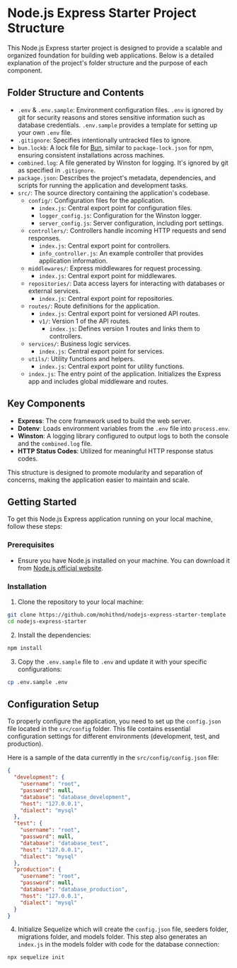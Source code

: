 # Node.js Express Starter Project Structure

This Node.js Express starter project is designed to provide a scalable and organized foundation for building web applications. Below is a detailed explanation of the project's folder structure and the purpose of each component.

## Folder Structure and Contents

- `.env` & `.env.sample`: Environment configuration files. `.env` is ignored by git for security reasons and stores sensitive information such as database credentials. `.env.sample` provides a template for setting up your own `.env` file.
- `.gitignore`: Specifies intentionally untracked files to ignore.
- `bun.lockb`: A lock file for [Bun](https://bun.sh/), similar to `package-lock.json` for npm, ensuring consistent installations across machines.
- `combined.log`: A file generated by Winston for logging. It's ignored by git as specified in `.gitignore`.
- `package.json`: Describes the project's metadata, dependencies, and scripts for running the application and development tasks.
- `src/`: The source directory containing the application's codebase.
  - `config/`: Configuration files for the application.
    - `index.js`: Central export point for configuration files.
    - `logger_config.js`: Configuration for the Winston logger.
    - `server_config.js`: Server configuration, including port settings.
  - `controllers/`: Controllers handle incoming HTTP requests and send responses.
    - `index.js`: Central export point for controllers.
    - `info_controller.js`: An example controller that provides application information.
  - `middlewares/`: Express middlewares for request processing.
    - `index.js`: Central export point for middlewares.
  - `repositories/`: Data access layers for interacting with databases or external services.
    - `index.js`: Central export point for repositories.
  - `routes/`: Route definitions for the application.
    - `index.js`: Central export point for versioned API routes.
    - `v1/`: Version 1 of the API routes.
      - `index.js`: Defines version 1 routes and links them to controllers.
  - `services/`: Business logic services.
    - `index.js`: Central export point for services.
  - `utils/`: Utility functions and helpers.
    - `index.js`: Central export point for utility functions.
  - `index.js`: The entry point of the application. Initializes the Express app and includes global middleware and routes.

## Key Components

- **Express**: The core framework used to build the web server.
- **Dotenv**: Loads environment variables from the `.env` file into `process.env`.
- **Winston**: A logging library configured to output logs to both the console and the `combined.log` file.
- **HTTP Status Codes**: Utilized for meaningful HTTP response status codes.

This structure is designed to promote modularity and separation of concerns, making the application easier to maintain and scale.

## Getting Started

To get this Node.js Express application running on your local machine, follow these steps:

### Prerequisites

- Ensure you have Node.js installed on your machine. You can download it from [Node.js official website](https://nodejs.org/).

### Installation

1. Clone the repository to your local machine:

```sh
git clone https://github.com/mohithnd/nodejs-express-starter-template
cd nodejs-express-starter
```

2. Install the dependencies:

```sh
npm install
```

3. Copy the `.env.sample` file to `.env` and update it with your specific configurations:

```sh
cp .env.sample .env
```

## Configuration Setup

To properly configure the application, you need to set up the `config.json` file located in the `src/config` folder. This file contains essential configuration settings for different environments (development, test, and production).

Here is a sample of the data currently in the `src/config/config.json` file:

```json
{
  "development": {
    "username": "root",
    "password": null,
    "database": "database_development",
    "host": "127.0.0.1",
    "dialect": "mysql"
  },
  "test": {
    "username": "root",
    "password": null,
    "database": "database_test",
    "host": "127.0.0.1",
    "dialect": "mysql"
  },
  "production": {
    "username": "root",
    "password": null,
    "database": "database_production",
    "host": "127.0.0.1",
    "dialect": "mysql"
  }
}
```

4. Initialize Sequelize which will create the `config.json` file, seeders folder, migrations folder, and models folder. This step also generates an `index.js` in the models folder with code for the database connection:

```sh
npx sequelize init
```
